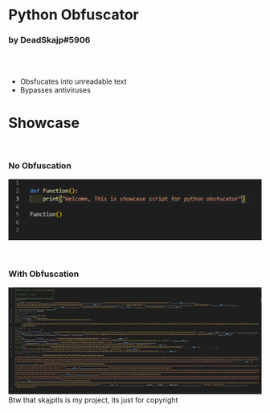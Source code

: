# Python Obfuscator
### by DeadSkajp#5906
<br><br>
- Obsfucates into unreadable text
- Bypasses antiviruses



# Showcase

<br>

### No Obfuscation
![No obs](./imgs/noneobs.png "No obfuscation")

<br>

### With Obfuscation
![obs](./imgs/obs.png "obfuscation")
Btw that skajptls is my project, its just for copyright